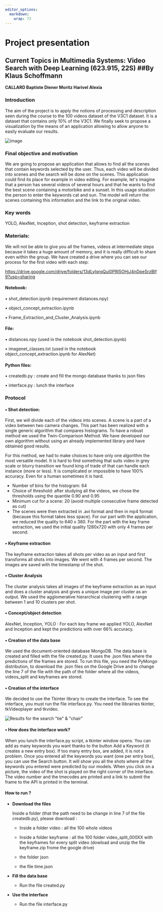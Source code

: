 ```yaml
---
editor_options: 
  markdown: 
    wrap: 72
---
```


# Project presentation

## Current Topics in Multimedia Systems: Video Search with Deep Learning (623.915, 22S) ##By Klaus Schoffmann

**CALLARD Baptiste Diener Moritz Harivel Alexia**

### Introduction

The aim of the project is to apply the notions of processing and
description seen during the course to the 100 videos dataset of the V3C1
dataset. It is a dataset that contains only 10% of the V3C1. We finally
seek to propose a visualization by the means of an application allowing
to allow anyone to easily evaluate our results.

![image](images/image.png)

### Final objective and motivation

We are going to propose an application that allows to find all the
scenes that contain keywords selected by the user. Thus, each video will
be divided into scenes and the search will be done on the scenes. This
application could find its place for example in video editing. For
example, let's imagine that a person has several videos of several hours
and that he wants to find the best scene containing a motorbike and a
sunset. In this usage situation the person to enter the keywords cat and
sun. The model will return the scenes containing this information and
the link to the original video.

### Key words

YOLO, AlexNet, Inception, shot detection, keyframe extraction

### Materials:

We will not be able to give you all the frames, videos at intermediate
steps because it takes a huge amount of memory, and it is really
difficult to share even within the group. We have created a drive where
you can see our process for the first video with each step:

<https://drive.google.com/drive/folders/13dLyIqrqQul0PRI5OHjJ4nDpeSrzBlf9?usp=sharing>

#### Notebook:

• shot_detection.ipynb (requirement distances.npy)

• object_concept_extraction.ipynb

• Frame_Extraction_and_Cluster_Analysis.ipynb

#### File:

• distances.npy (used in the notebook shot_detection.ipynb)

• imagenet_classes.txt (used in the notebook
object_concept_extraction.ipynb for AlexNet)  

#### Python files:

• createdb.py : create and fill the mongo database thanks to json files

• interface.py : lunch the interface

### Protocol

#### • Shot detection:

First, we will divide each of the videos into scenes. A scene is a part
of a video between two camera changes. This part has been realized with
a single generic algorithm that compares histograms. To have a robust
method we used the Twin-Comparison Method. We have developed our own
algorithm without using an already implemented library and have obtained
good results.

For this method, we had to make choices to have only one algorithm the
most versatile model. It is hard to find something that suits video in
grey scale or blurry transition we found king of trade of that can
handle each instance (more or less). It is complicated or impossible to
have 100% accuracy. Even for a human sometimes it is hard.

-   Number of bins for the histogram: 64
-   Choice of threshold: after studying all the videos, we chose the
    thresholds using the quantile 0.90 and 0.95
-   Minimum cut for a scene: 20 (avoid multiple consecutive frame
    detected as cut)
-   The scenes were then extracted in .avi format and then in mp4 format
    (because this format takes less space). For our part with the
    application, we reduced the quality to 640 x 360. For the part with
    the key frame extraction, we used the initial quality 1280x720 with
    only 4 frames per second.

#### • Keyframe extraction

The keyframe extraction takes all shots per video as an input and first
transforms all shots into images. We went with 4 frames per second. The
images are saved with the timestamp of the shot.

#### • Cluster Analysis

The cluster analysis takes all images of the keyframe extraction as an
input and does a cluster analysis and gives a unique image per cluster
as an output. We used the agglomerative hierarchical clustering with a
range between 1 and 10 clusters per shot.

#### • Concept/object detection

AlexNet, Inception, YOLO : For each key frame we applied YOLO, AlexNet
and Inception and kept the predictions with over 66% accuracy.

#### • Creation of the data base

We used the document-oriented database MongoDB. The data base is created
and filled with the file created.py. It uses the .json files where the
predictions of the frames are stored. To run this file, you need the
PyMongo distribution, to download the .json files on the Google Drive
and to change the line 7 of the file with the path of the folder where
all the videos, videos_split and keyframes are stored.

#### • Creation of the interface

We decided to use the Tkinter library to create the interface. To see
the interface, you must run the file interface.py. You need the
llibrairies tkinter, tkVideoplayer and tkvideo.

![Results for the search "tie" &
"chair"](images/Capture%20d%E2%80%99e%CC%81cran%202022-08-19%20a%CC%80%2021.47.18.png)

#### • How does the interface work?

When you lunch the interface.py script, a tkinter window opens. You can
add as many keywords you want thanks to the button Add a Keyword (it
creates a new entry box). If too many entry box, are added, it is not a
problem. Once you entered all the keywords you want (one per entry box),
you can use the Search button. It will show you all the shots where all
the keywords you entered were predicted by our models. When you click on
a picture, the video of the shot is played on the right corner of the
interface. The video number and the tmecodes are printed and a link to
submit the frame to the API is printed in the terminal.

#### How to run ?

-   **Download the files**

    Inside a folder (that the path need to be change in line 7 of the
    file createdb.py), please download :

    -   Inside a folder video : all the 100 whole videos

    -   Inside a folder keyframe : all the 100 folder video_split_000XX
        with the keyframes for every split video (dowload and unzip the
        file keyframe.zip frome the google drive)

    -   the folder json

    -   the file time.json

-   **Fill the data base**

    -   Run the file created.py

-   **Use the interface**

    -   Run the file interface.py

